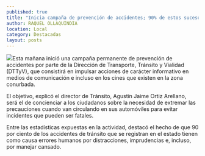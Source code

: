 ```yaml
---
published: true
title: "Inicia campaña de prevención de accidentes; 90% de estos sucesos ocurre por errores humanos"
author: RAQUEL OLLAQUINDIA
location: Local
category: Destacadas
layout: posts
---
```


![](http://i.imgur.com/tldKcksm.jpg)Esta mañana inició una campaña permanente de prevención de accidentes por parte de la Dirección de Transporte, Tránsito y Vialidad (DTTyV), que consistirá en impulsar acciones de carácter informativo en medios de comunicación e incluso en los cines que existen en la zona conurbada.

El objetivo, explicó el director de Tránsito, Agustín Jaime Ortiz Arellano, será el de concienciar a los ciudadanos sobre la necesidad de extremar las precauciones cuando van circulando en sus automóviles para evitar incidentes que pueden ser fatales.

Entre las estadísticas expuestas en la actividad, destacó el hecho de que 90 por ciento de los accidentes de tránsito que se registran en el estado tienen como causa errores humanos por distracciones, imprudencias e, incluso, por manejar cansado.
